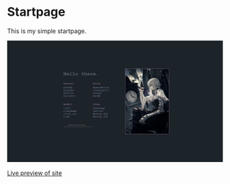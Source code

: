 
# Startpage

This is my simple startpage.

![](./image.PNG)

[Live preview of site](https://htmlpreview.github.io/?https://github.com/Schaaaami/startpage/blob/main/index.html)
